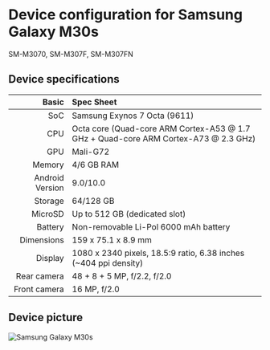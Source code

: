 
 
  Device configuration for Samsung Galaxy M30s
 =========================================
 
 SM-M3070, SM-M307F, SM-M307FN
 
  ## Device specifications
 
  Basic | Spec Sheet
 -------:|:-------------------------
 SoC | Samsung Exynos 7 Octa (9611)
 CPU | Octa core (Quad-core ARM Cortex-A53 @ 1.7 GHz + Quad-core ARM Cortex-A73 @ 2.3 GHz)
 GPU | Mali-G72
 Memory | 4/6 GB RAM
 Android Version | 9.0/10.0
 Storage | 64/128 GB
 MicroSD | Up to 512 GB (dedicated slot)
 Battery | Non-removable Li-Pol 6000 mAh battery
 Dimensions | 159 x 75.1 x 8.9 mm
 Display | 1080 x 2340 pixels, 18.5:9 ratio, 6.38 inches (~404 ppi density)
 Rear camera | 48 + 8 + 5 MP, f/2.2, f/2.0
 Front camera | 16 MP, f/2.0      
 
 
  ## Device picture
 
  ![Samsung Galaxy M30s ](https://i.imgur.com/SzrRnAo.png "Samsung Galaxy M30s")


 
                

 
 
  
